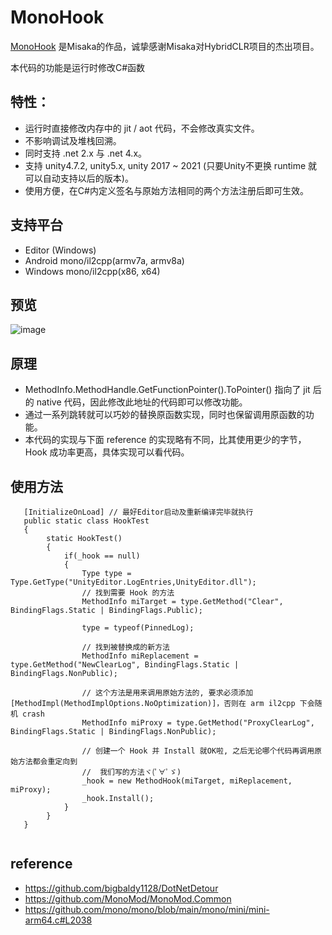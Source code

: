 # MonoHook

[MonoHook](https://github.com/Misaka-Mikoto-Tech/MonoHook) 是Misaka的作品，诚挚感谢Misaka对HybridCLR项目的杰出项目。

本代码的功能是运行时修改C#函数
## 特性：
* 运行时直接修改内存中的 jit / aot 代码，不会修改真实文件。
* 不影响调试及堆栈回溯。
* 同时支持 .net 2.x 与 .net 4.x。
* 支持 unity4.7.2, unity5.x, unity 2017 ~ 2021 (只要Unity不更换 runtime 就可以自动支持以后的版本)。
* 使用方便，在C#内定义签名与原始方法相同的两个方法注册后即可生效。

## 支持平台
* Editor (Windows)
* Android mono/il2cpp(armv7a, armv8a)
* Windows mono/il2cpp(x86, x64)

## 预览
![image](Preview/Preview.gif)

## 原理
* MethodInfo.MethodHandle.GetFunctionPointer().ToPointer() 指向了 jit 后的 native 代码，因此修改此地址的代码即可以修改功能。
* 通过一系列跳转就可以巧妙的替换原函数实现，同时也保留调用原函数的功能。
* 本代码的实现与下面 reference 的实现略有不同，比其使用更少的字节，Hook 成功率更高，具体实现可以看代码。

## 使用方法
```CSharp
   [InitializeOnLoad] // 最好Editor启动及重新编译完毕就执行
   public static class HookTest
   {
        static HookTest()
        {
            if(_hook == null)
            {
                Type type = Type.GetType("UnityEditor.LogEntries,UnityEditor.dll");
                // 找到需要 Hook 的方法
                MethodInfo miTarget = type.GetMethod("Clear", BindingFlags.Static | BindingFlags.Public);

                type = typeof(PinnedLog);

                // 找到被替换成的新方法
                MethodInfo miReplacement = type.GetMethod("NewClearLog", BindingFlags.Static | BindingFlags.NonPublic);

                // 这个方法是用来调用原始方法的, 要求必须添加 [MethodImpl(MethodImplOptions.NoOptimization)]，否则在 arm il2cpp 下会随机 crash
                MethodInfo miProxy = type.GetMethod("ProxyClearLog", BindingFlags.Static | BindingFlags.NonPublic);

                // 创建一个 Hook 并 Install 就OK啦, 之后无论哪个代码再调用原始方法都会重定向到
                //  我们写的方法ヾ(ﾟ∀ﾟゞ)
                _hook = new MethodHook(miTarget, miReplacement, miProxy);
                _hook.Install();
            }
        }
   }
    
```

## reference
* https://github.com/bigbaldy1128/DotNetDetour
* https://github.com/MonoMod/MonoMod.Common
* https://github.com/mono/mono/blob/main/mono/mini/mini-arm64.c#L2038